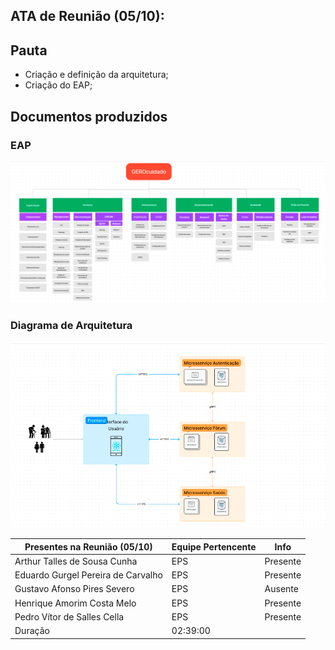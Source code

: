 ## ATA de Reunião (05/10):

## Pauta

- Criação e definição da arquitetura;
- Criação do EAP;

## Documentos produzidos

### EAP

![EAP](/docs/assets/imagens/eap.png)

### Diagrama de Arquitetura

![Diagrama de Arquitetura](/docs/assets/imagens/diagrama_de_arquitetura.png)

| <b>Presentes na Reunião (05/10)</b> | <b>Equipe Pertencente</b> | <b>Info</b> |
| --- | --- | --- |
| Arthur Talles de Sousa Cunha | EPS | Presente |
| Eduardo Gurgel Pereira de Carvalho | EPS | Presente |
| Gustavo Afonso Pires Severo | EPS | Ausente |
| Henrique Amorim Costa Melo | EPS | Presente |
| Pedro Vítor de Salles Cella | EPS | Presente |
| Duração | 02:39:00 |
